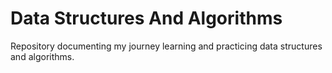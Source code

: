 # Data Structures And Algorithms
Repository documenting my journey learning and practicing data structures and algorithms. 
